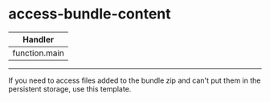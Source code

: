 # access-bundle-content

| Handler       |
| ------------- |
| function.main |

---

If you need to access files added to the bundle zip and can't put them in the persistent storage, use this template.

